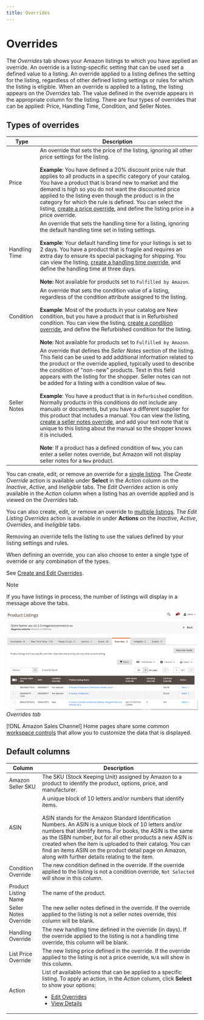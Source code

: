 ```yaml
---
title: Overrides
---
```


# Overrides

The _Overrides_ tab shows your Amazon listings to which you have applied an override. An override is a listing-specific setting that can be used set a defined value to a listing. An override applied to a listing defines the setting for the listing, regardless of other defined listing settings or rules for which the listing is eligible. When an override is applied to a listing, the listing appears on the _Overrides_ tab. The value defined in the override appears in the appropriate column for the listing. There are four types of overrides that can be applied: Price, Handling Time, Condition, and Seller Notes.

## Types of overrides

|Type|Description|
|---|---|
|Price|An override that sets the price of the listing, ignoring all other price settings for the listing. <br><br>**Example**: You have defined a 20% discount price rule that applies to all products in a specific category of your catalog. You have a product that is brand new to market and the demand is high so you do not want the discounted price applied to the listing even though the product is in the category for which the rule is defined. You can select the listing, [create a price override](./creating-editing-overrides.md#edit-override-single-listing), and define the listing price in a price override. |
|Handling Time|An override that sets the handling time for a listing, ignoring the default handling time set in listing settings.<br><br>**Example**: Your default handling time for your listings is set to 2 days. You have a product that is fragile and requires an extra day to ensure its special packaging for shipping. You can view the listing, [create a handling time override](./creating-editing-overrides.md#edit-override-single-listing), and define the handling time at three days.<br><br>**Note:** Not available for products set to `Fulfilled by Amazon`. |
|Condition|An override that sets the condition value of a listing, regardless of the condition attribute assigned to the listing.<br><br>**Example**: Most of the products in your catalog are New condition, but you have a product that is in Refurbished condition. You can view the listing, [create a condition override](./creating-editing-overrides.md#edit-override-single-listing), and define the Refurbished condition for the listing.<br><br>**Note:** Not available for products set to `Fulfilled by Amazon`. |
|Seller Notes|An override that defines the _Seller Notes_ section of the listing. This field can be used to add additional information related to the product or the override applied, typically used to describe the condition of "non-new" products. Text in this field appears with the listing for the shopper. Seller notes can not be added for a listing with a condition value of `New`. <br><br>**Example**: You have a product that is in `Refurbished` condition. Normally products in this conditions do not include any manuals or documents, but you have a different supplier for this product that includes a manual. You can view the listing, [create a seller notes override](./creating-editing-overrides.md#edit-override-single-listing), and add your text note that is unique to this listing about the manual so the shopper knows it is included.<br><br>**Note**: If a product has a defined condition of `New`, you can enter a seller notes override, but Amazon will not display seller notes for a `New` product.|

You can create, edit, or remove an override for a [single listing](./creating-editing-overrides.md#edit-override-single-listing). The _Create Override_ action is available under **Select** in the _Action_ column on the _Inactive_, _Active_, and _Ineligible_ tabs. The _Edit Overrides_ action is only available in the _Action_ column when a listing has an override applied and is viewed on the _Overrides_ tab.

You can also create, edit, or remove an override to [multiple listings](./creating-editing-overrides.md#edit-override-multiple-listings). The _Edit Listing Overrides_ action is available in under **Actions** on the _Inactive_, _Active_, _Overrides_, and _Ineligible_ tabs.

Removing an override tells the listing to use the values defined by your listing settings and rules.

When defining an override, you can also choose to enter a single type of override or any combination of the types.

See [Create and Edit Overrides](./creating-editing-overrides.md).

>[!NOTE]
>
>If you have listings in process, the number of listings will display in a message above the tabs.

![](assets/amazon-overrides.png)
_Overrides tab_

[!DNL Amazon Sales Channel] Home pages share some common [workspace controls](./workspace-controls.md) that allow you to customize the data that is displayed.

## Default columns

|Column|Description|
|---|---|
|Amazon Seller SKU|The SKU (Stock Keeping Unit) assigned by Amazon to a product to identify the product, options, price, and manufacturer. |
|ASIN|A unique block of 10 letters and/or numbers that identify items.<br><br>ASIN stands for the Amazon Standard Identification Numbers. An ASIN is a unique block of 10 letters and/or numbers that identify items. For books, the ASIN is the same as the ISBN number, but for all other products a new ASIN is created when the item is uploaded to their catalog. You can find an items ASIN on the product detail page on Amazon, along with further details relating to the item. |
|Condition Override|The new condition defined in the override. If the override applied to the listing is not a condition override, `Not Selected` will show in this column. |
|Product Listing Name|The name of the product. |
|Seller Notes Override|The new seller notes defined in the override. If the override applied to the listing is not a seller notes override, this column will be blank. |
|Handling Override|The new handling time defined in the override (in days). If the override applied to the listing is not a handling time override, this column will be blank. |
|List Price Override|The new listing price defined in the override. If the override applied to the listing is not a price override, `N/A` will show in this column. |
|Action|List of available actions that can be applied to a specific listing. To apply an action, in the _Action_ column, click **Select** to show your options:<ul><li>[Edit Overrides](./creating-editing-overrides.md#edit-override-single-listing)</li><li>[View Details](./product-listing-details.md)</li></ul> |
